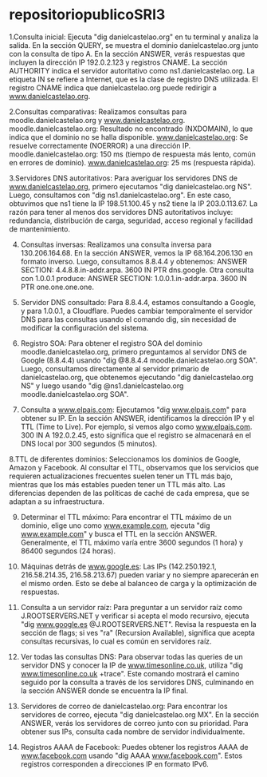 # repositoriopublicoSRI3

1.Consulta inicial: Ejecuta "dig danielcastelao.org" en tu terminal y analiza la salida.
En la sección QUERY, se muestra el dominio danielcastelao.org junto con la consulta de tipo A. En la sección ANSWER, verás respuestas que incluyen la dirección IP 192.0.2.123 y registros CNAME. La sección AUTHORITY indica el servidor autoritativo como ns1.danielcastelao.org. La etiqueta IN se refiere a Internet, que es la clase de registro DNS utilizada. El registro CNAME indica que danielcastelao.org puede redirigir a www.danielcastelao.org.

2.Consultas comparativas: Realizamos consultas para moodle.danielcastelao.org y www.danielcastelao.org.
moodle.danielcastelao.org: Resultado no encontrado (NXDOMAIN), lo que indica que el dominio no se halla disponible.
www.danielcastelao.org: Se resuelve correctamente (NOERROR) a una dirección IP.
moodle.danielcastelao.org: 150 ms (tiempo de respuesta más lento, común en errores de dominio).
www.danielcastelao.org: 25 ms (respuesta rápida).

3.Servidores DNS autoritativos: Para averiguar los servidores DNS de www.danielcastelao.org, primero ejecutamos "dig danielcastelao.org NS". Luego, consultamos con "dig ns1.danielcastelao.org".
En este caso, obtuvimos que ns1 tiene la IP 198.51.100.45 y ns2 tiene la IP 203.0.113.67. La razón para tener al menos dos servidores DNS autoritativos incluye: redundancia, distribución de carga, seguridad, acceso regional y facilidad de mantenimiento.

4. Consultas inversas: Realizamos una consulta inversa para 130.206.164.68.
En la sección ANSWER, vemos la IP 68.164.206.130 en formato inverso. Luego, consultamos 8.8.4.4 y obtenemos: ANSWER SECTION: 4.4.8.8.in-addr.arpa. 3600 IN PTR dns.google. Otra consulta con 1.0.0.1 produce: ANSWER SECTION: 1.0.0.1.in-addr.arpa. 3600 IN PTR one.one.one.one.

5. Servidor DNS consultado: Para 8.8.4.4, estamos consultando a Google, y para 1.0.0.1, a Cloudflare.
Puedes cambiar temporalmente el servidor DNS para las consultas usando el comando dig, sin necesidad de modificar la configuración del sistema.

6. Registro SOA: Para obtener el registro SOA del dominio moodle.danielcastelao.org, primero preguntamos al servidor DNS de Google (8.8.4.4) usando "dig @8.8.4.4 moodle.danielcastelao.org SOA". Luego, consultamos directamente al servidor primario de danielcastelao.org, que obtenemos ejecutando "dig danielcastelao.org NS" y luego usando "dig @ns1.danielcastelao.org moodle.danielcastelao.org SOA".

7. Consulta a www.elpais.com: Ejecutamos "dig www.elpais.com" para obtener su IP.
En la sección ANSWER, identificamos la dirección IP y el TTL (Time to Live). Por ejemplo, si vemos algo como www.elpais.com. 300 IN A 192.0.2.45, esto significa que el registro se almacenará en el DNS local por 300 segundos (5 minutos).

8.TTL de diferentes dominios: Seleccionamos los dominios de Google, Amazon y Facebook.
Al consultar el TTL, observamos que los servicios que requieren actualizaciones frecuentes suelen tener un TTL más bajo, mientras que los más estables pueden tener un TTL más alto. Las diferencias dependen de las políticas de caché de cada empresa, que se adaptan a su infraestructura.

9. Determinar el TTL máximo: Para encontrar el TTL máximo de un dominio, elige uno como www.example.com, ejecuta "dig www.example.com" y busca el TTL en la sección ANSWER.
Generalmente, el TTL máximo varía entre 3600 segundos (1 hora) y 86400 segundos (24 horas).

10. Máquinas detrás de www.google.es: Las IPs (142.250.192.1, 216.58.214.35, 216.58.213.67) pueden variar y no siempre aparecerán en el mismo orden.
Esto se debe al balanceo de carga y la optimización de respuestas.

11. Consulta a un servidor raíz: Para preguntar a un servidor raíz como J.ROOTSERVERS.NET y verificar si acepta el modo recursivo, ejecuta "dig www.google.es @J.ROOTSERVERS.NET".
Revisa la respuesta en la sección de flags; si ves "ra" (Recursion Available), significa que acepta consultas recursivas, lo cual es común en servidores raíz.

12. Ver todas las consultas DNS: Para observar todas las queries de un servidor DNS y conocer la IP de www.timesonline.co.uk, utiliza "dig www.timesonline.co.uk +trace".
Este comando mostrará el camino seguido por la consulta a través de los servidores DNS, culminando en la sección ANSWER donde se encuentra la IP final.

13. Servidores de correo de danielcastelao.org: Para encontrar los servidores de correo, ejecuta "dig danielcastelao.org MX".
En la sección ANSWER, verás los servidores de correo junto con su prioridad. Para obtener sus IPs, consulta cada nombre de servidor individualmente.

14. Registros AAAA de Facebook: Puedes obtener los registros AAAA de www.facebook.com usando "dig AAAA www.facebook.com".
Estos registros corresponden a direcciones IP en formato IPv6.


